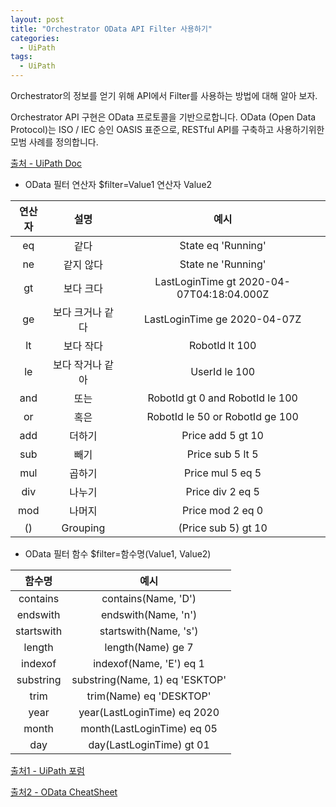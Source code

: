 ```yaml
---
layout: post
title: "Orchestrator OData API Filter 사용하기"
categories:
  - UiPath
tags:
  - UiPath
---
```


Orchestrator의 정보를 얻기 위해 API에서 Filter를 사용하는 방법에 대해 알아 보자.

Orchestrator API 구현은 OData 프로토콜을 기반으로합니다. OData (Open Data Protocol)는 ISO / IEC 승인 OASIS 표준으로, RESTful API를 구축하고 사용하기위한 모범 사례를 정의합니다.

[출처 - UiPath Doc](https://docs.uipath.com/orchestrator/reference/about-odata-and-references)

* OData 필터 연산자 $filter=Value1 연산자 Value2

| 연산자 	|       설명       	|                    예시                   	|
|:------:	|:----------------:	|:-----------------------------------------:	|
|   eq   	|       같다       	|             State eq 'Running'            	|
|   ne   	|     같지 않다    	|             State ne 'Running'            	|
|   gt   	|     보다 크다    	| LastLoginTime gt 2020-04-07T04:18:04.000Z 	|
|   ge   	| 보다 크거나 같다 	|        LastLoginTime ge 2020-04-07Z       	|
|   lt   	|     보다 작다    	|               RobotId lt 100              	|
|   le   	| 보다 작거나 같아 	|               UserId le 100               	|
|   and  	|       또는       	|      RobotId gt 0 and RobotId le 100      	|
|   or   	|       혹은       	|      RobotId le 50 or RobotId ge 100      	|
|   add  	|      더하기      	|             Price add 5 gt 10             	|
|   sub  	|       빼기       	|              Price sub 5 lt 5             	|
|   mul  	|      곱하기      	|              Price mul 5 eq 5             	|
|   div  	|      나누기      	|              Price div 2 eq 5             	|
|   mod  	|      나머지      	|              Price mod 2 eq 0             	|
|   ()   	|     Grouping     	|            (Price sub 5) gt 10            	|

* OData 필터 함수 $filter=함수명(Value1, Value2)

|   함수명   	|              예시              	|
|:----------:	|:------------------------------:	|
|  contains  	|       contains(Name, 'D')      	|
|  endswith  	|       endswith(Name, 'n')      	|
| startswith 	|      startswith(Name, 's')     	|
|   length   	|        length(Name) ge 7       	|
|   indexof  	|     indexof(Name, 'E') eq 1    	|
|  substring 	| substring(Name, 1) eq 'ESKTOP' 	|
|    trim    	|     trim(Name) eq 'DESKTOP'    	|
|    year    	|   year(LastLoginTime) eq 2020  	|
|    month   	|   month(LastLoginTime) eq 05   	|
|     day    	|    day(LastLoginTime) gt 01    	|


[출처1 - UiPath 포럼](https://forum.uipath.com/t/orchestrator-api-query-functions/185719)

[출처2 - OData CheatSheet](https://help.nintex.com/en-us/insight/OData/HE_CON_ODATAQueryCheatSheet.htm)